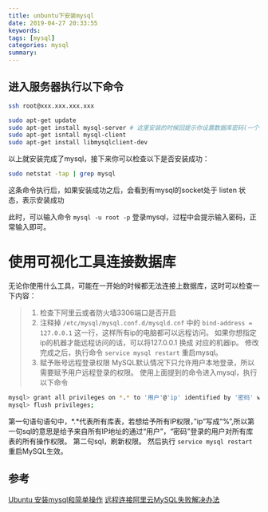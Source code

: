 ```yaml
---
title: unbuntu下安装mysql
date: 2019-04-27 20:33:55
keywords:
tags: [mysql]
categories: mysql
summary:
---
```


## 进入服务器执行以下命令

```bash
ssh root@xxx.xxx.xxx.xxx

sudo apt-get update
sudo apt-get install mysql-server # 这里安装的时候回提示你设置数据库密码(一个很明显的界面)，输入密码并确认即可
sudo apt-get isntall mysql-client
sudo apt-get install libmysqlclient-dev
```
以上就安装完成了mysql，接下来你可以检查以下是否安装成功：
```bash
sudo netstat -tap | grep mysql
```
这条命令执行后，如果安装成功之后，会看到有mysql的socket处于 listen 状态，表示安装成功

此时，可以输入命令 `mysql -u root -p` 登录mysql，过程中会提示输入密码，正常输入即可。

# 使用可视化工具连接数据库

无论你使用什么工具，可能在一开始的时候都无法连接上数据库，这时可以检查一下内容：

> 1. 检查下阿里云或者防火墙3306端口是否开启
> 2. 注释掉 `/etc/mysql/mysql.conf.d/mysqld.cnf` 中的 `bind-address = 127.0.0.1`  这一行，这样所有ip的电脑都可以远程访问。 如果你想指定ip的机器才能远程访问的话，可以将127.0.0.1 换成 对应的机器ip。
> 修改完成之后，执行命令 `service mysql restart` 重启mysql。
> 3. 赋予账号远程登录权限
>  MySQL默认情况下只允许用户本地登录，所以需要赋予用户远程登录的权限。
>  使用上面提到的命令进入mysql，执行以下命令
  ```bash
  mysql> grant all privileges on *.* to '用户'@'ip' identified by '密码' with grant option;
  mysql> flush privileges;
  ```
  第一句语句语句中，*.*代表所有库表，若想给予所有IP权限，”ip”写成“%”,所以第一句sql的意思是给予来自所有IP地址的通过“用户”，“密码”登录的用户对所有库表的所有操作权限。 
  第二句sql，刷新权限。 
  然后执行 `service mysql restart` 重启MySQL生效。




## 参考
[Ubuntu 安装mysql和简单操作](https://www.cnblogs.com/zhuyp1015/p/3561470.html)
[远程连接阿里云MySQL失败解决办法](https://blog.csdn.net/long_yi_1994/article/details/82228743)
